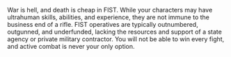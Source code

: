 War is hell, and death is cheap in FIST. While your characters may have ultrahuman skills, abilities, and experience, they are not immune to the business end of a rifle. FIST operatives are typically outnumbered, outgunned, and underfunded, lacking the resources and support of a state agency or private military contractor. You will not be able to win every fight, and active combat is never your only option.